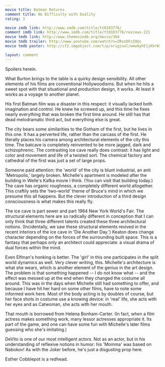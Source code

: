 ```yaml
---
movie title: Batman Returns
comment title: No Difficulty with Duality
rating: 3

movie imdb link: http://www.imdb.com/title/tt0103776/
comment imdb link: http://www.imdb.com/title/tt0103776/reviews-221
movie tmdb link: http://www.themoviedb.org/movie/364
movie tmdb trailer: http://www.youtube.com/watch?v=ZRxzDFzZQGc
movie tmdb poster: http://cf2.imgobject.com/t/p/original/wmw9yhE1jKhrW3vaNfjCzIIX9Cr.jpg

layout: comment
---
```


Spoilers herein.

What Burton brings to the table is a quirky design sensibility. All other elements of his films are conventional Hollywoodisms. But when he hits a sweet spot with that situational and production design, it works. At least it works as a voyage to another planet.

His first Batman film was a disaster in this respect: it visually lacked both imagination and control. He knew he screwed up, and this time he fixes nearly everything that was broken the first time around. He still has that dead melodramatic third act, but everything else is great.

The city bears some similarities to the Gotham of the first, but he lives in this one. It has a perverted life, rather than the carcass of the first. He literally places his camera among architectural elements of the city this time. The batcave is completely reinvented to be more jagged, dark and schizophrenic. The contrasting ice cave really does contrast: it has light and color and movement and life of a twisted sort. The chemical factory and cathedral of the first was just a set of large props.

Someone paid attention: the 'world' of the city is blunt industrial, an anti 'Metropolis,' largely broken. Michelle's apartment is modeled after the building in Welle's Kafka movie I think. (You can visit that building today.) The cave has organic roughness, a completely different world altogether. This craftily sets the 'two-world' theme of Bruce's mind in which we presume this all happens. But the clever introduction of a third design consciousness is what makes this really fly. 

The ice cave is part sewer and part 1964 New York World's Fair. The structural elements here are so radically different in conception that I can only think that three different talents created these three architectural notions. (Incidentally, we saw these structural elements revived in the recent interiors of the ice cave in 'Die Another Day.') Keaton does change character depending on the forces of the surrounding built space. This is a fantasy that perhaps only an architect could appreciate: a visual drama of dual forces within the mind.

Even Elfman's honking is better. The 'girl' in this one participates in the split world dynamics as well. Very clever writing, this. Michelle's architecture is what she wears, which is another element of the genius in the art design. The problem is that something happened -- I do not know what -- and the effect was messed up at the end when they changed the costume all around. This was in the days when Michelle still had something to offer, and because I have hit her hard on some other films, have to note some informed work here. Most of the body acting is by doubles of course, but her face shots in costume use a knowing device: in 'real' life, she acts with her eyes and as Catwoman, she acts with her mouth. 

That mouth is borrowed from Helena Bonham-Carter. (In fact, when a film actress makes something work, many lessor actresses appropriate it. Its part of the game, and one can have some fun with Michelle's later films guessing who she's imitating.) 

DeVito is one of our most intelligent actors. Not as an actor, but in his understanding of reflexive notions in humor: his 'Momma' was based on Nabokov! As with the Joker before, he's just a disgusting prop here.

Esther Cobblepot is a redhead.
